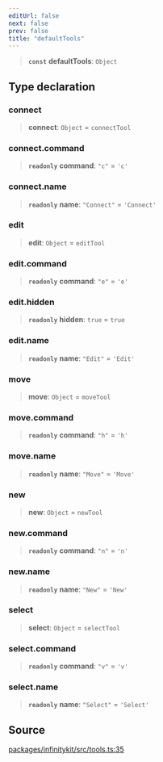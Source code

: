 ```yaml
---
editUrl: false
next: false
prev: false
title: "defaultTools"
---
```


> **`const`** **defaultTools**: `Object`

## Type declaration

### connect

> **connect**: `Object` = `connectTool`

### connect.command

> **`readonly`** **command**: `"c"` = `'c'`

### connect.name

> **`readonly`** **name**: `"Connect"` = `'Connect'`

### edit

> **edit**: `Object` = `editTool`

### edit.command

> **`readonly`** **command**: `"e"` = `'e'`

### edit.hidden

> **`readonly`** **hidden**: `true` = `true`

### edit.name

> **`readonly`** **name**: `"Edit"` = `'Edit'`

### move

> **move**: `Object` = `moveTool`

### move.command

> **`readonly`** **command**: `"h"` = `'h'`

### move.name

> **`readonly`** **name**: `"Move"` = `'Move'`

### new

> **new**: `Object` = `newTool`

### new.command

> **`readonly`** **command**: `"n"` = `'n'`

### new.name

> **`readonly`** **name**: `"New"` = `'New'`

### select

> **select**: `Object` = `selectTool`

### select.command

> **`readonly`** **command**: `"v"` = `'v'`

### select.name

> **`readonly`** **name**: `"Select"` = `'Select'`

## Source

[packages/infinitykit/src/tools.ts:35](https://github.com/nodenogg-in/alpha-p2p/blob/e7369be/packages/infinitykit/src/tools.ts#L35)
